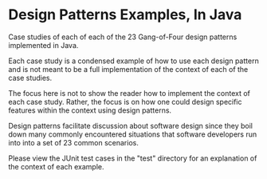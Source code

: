# Design Patterns Examples, In Java
Case studies of each of each of the 23 Gang-of-Four design patterns implemented in Java.

Each case study is a condensed example of how to use each design pattern and is not meant to be a full implementation of the context of each of the case studies.  

The focus here is not to show the reader how to implement the context of each case study.  Rather, the focus is on how one could design specific features within the context using design patterns.

Design patterns facilitate discussion about software design since they boil down many commonly encountered situations that software developers run into into a set of 23 common scenarios.

Please view the JUnit test cases in the "test" directory for an explanation of the context of each example.
